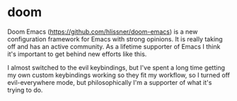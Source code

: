 # doom

Doom Emacs (https://github.com/hlissner/doom-emacs) is a new configuration framework for Emacs with strong opinions.  It is really taking off and has an active community.  As a lifetime supporter of Emacs I think it's important to get behind new efforts like this.

I almost switched to the evil keybindings, but I've spent a long time getting my own custom keybindings working so they fit my workflow, so I turned off evil-everywhere mode, but philosophically I'm a supporter of what it's trying to do.
